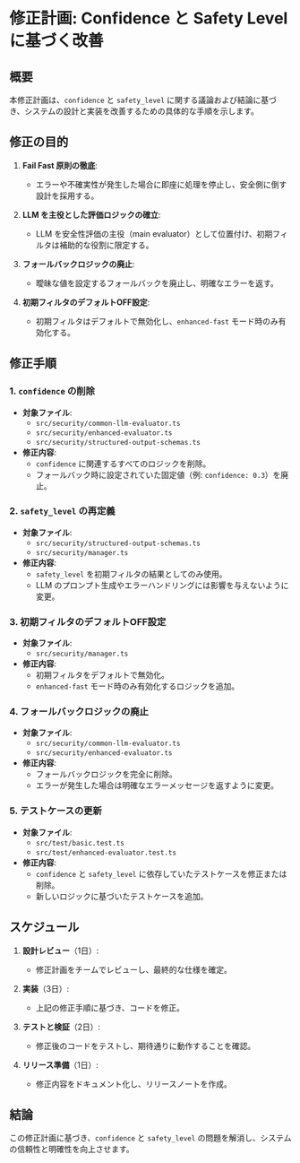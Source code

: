 # 修正計画: Confidence と Safety Level に基づく改善

## 概要
本修正計画は、`confidence` と `safety_level` に関する議論および結論に基づき、システムの設計と実装を改善するための具体的な手順を示します。

## 修正の目的
1. **Fail Fast 原則の徹底**:
   - エラーや不確実性が発生した場合に即座に処理を停止し、安全側に倒す設計を採用する。

2. **LLM を主役とした評価ロジックの確立**:
   - LLM を安全性評価の主役（main evaluator）として位置付け、初期フィルタは補助的な役割に限定する。

3. **フォールバックロジックの廃止**:
   - 曖昧な値を設定するフォールバックを廃止し、明確なエラーを返す。

4. **初期フィルタのデフォルトOFF設定**:
   - 初期フィルタはデフォルトで無効化し、`enhanced-fast` モード時のみ有効化する。

## 修正手順

### 1. `confidence` の削除
- **対象ファイル**:
  - `src/security/common-llm-evaluator.ts`
  - `src/security/enhanced-evaluator.ts`
  - `src/security/structured-output-schemas.ts`
- **修正内容**:
  - `confidence` に関連するすべてのロジックを削除。
  - フォールバック時に設定されていた固定値（例: `confidence: 0.3`）を廃止。

### 2. `safety_level` の再定義
- **対象ファイル**:
  - `src/security/structured-output-schemas.ts`
  - `src/security/manager.ts`
- **修正内容**:
  - `safety_level` を初期フィルタの結果としてのみ使用。
  - LLM のプロンプト生成やエラーハンドリングには影響を与えないように変更。

### 3. 初期フィルタのデフォルトOFF設定
- **対象ファイル**:
  - `src/security/manager.ts`
- **修正内容**:
  - 初期フィルタをデフォルトで無効化。
  - `enhanced-fast` モード時のみ有効化するロジックを追加。

### 4. フォールバックロジックの廃止
- **対象ファイル**:
  - `src/security/common-llm-evaluator.ts`
  - `src/security/enhanced-evaluator.ts`
- **修正内容**:
  - フォールバックロジックを完全に削除。
  - エラーが発生した場合は明確なエラーメッセージを返すように変更。

### 5. テストケースの更新
- **対象ファイル**:
  - `src/test/basic.test.ts`
  - `src/test/enhanced-evaluator.test.ts`
- **修正内容**:
  - `confidence` と `safety_level` に依存していたテストケースを修正または削除。
  - 新しいロジックに基づいたテストケースを追加。

## スケジュール
1. **設計レビュー**（1日）:
   - 修正計画をチームでレビューし、最終的な仕様を確定。

2. **実装**（3日）:
   - 上記の修正手順に基づき、コードを修正。

3. **テストと検証**（2日）:
   - 修正後のコードをテストし、期待通りに動作することを確認。

4. **リリース準備**（1日）:
   - 修正内容をドキュメント化し、リリースノートを作成。

## 結論
この修正計画に基づき、`confidence` と `safety_level` の問題を解消し、システムの信頼性と明確性を向上させます。
